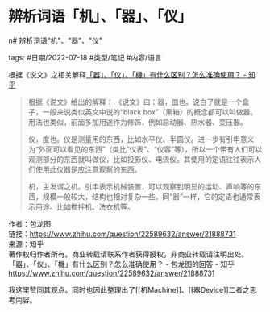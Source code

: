 # 辨析词语「机」、「器」、「仪」
n# 辨析词语"机"、"器"、"仪"

tags: #日期/2022-07-18 #类型/笔记 #内容/语言 

根据《说文》之相关解释[「器」、「仪」、「機」有什么区别？怎么准确使用？ - 知乎](https://www.zhihu.com/question/22589632/answer/21888731)

> 根据《说文》给出的解释：
> 《说文》曰：器，皿也。说白了就是一个盒子，一般来说类似英文中说的“black box”（黑箱）的概念都可以叫做器。用法也类似，前面多加用途作为修饰，例如启动器、热水器、变压器。
> 
> 仪，度也。仪是测量用的东西，比如水平仪、半圆仪。进一步有引申意义为“外面可以看见的东西”（类比“仪表”、“仪容”等），所以一个带有人们可以观测部分的东西就叫做仪，比如投影仪、电流仪。其使用的定语往往表示人们使用此仪器是应注意观察的东西。
> 
> 机，主发谓之机。引申表示机械装置，可以观察到明显的运动、声响等的东西，规模一般较大，结构也相对复杂一些。同“器”一样，它的定语也通常表示用途。比如搅拌机、洗衣机等。
> 
作者：包龙图  
链接：https://www.zhihu.com/question/22589632/answer/21888731  
来源：知乎  
著作权归作者所有。商业转载请联系作者获得授权，非商业转载请注明出处。
「器」、「仪」、「機」有什么区别？怎么准确使用？ - 包龙图的回答 - 知乎 https://www.zhihu.com/question/22589632/answer/21888731



我这里赞同其观点。同时也因此整理出了[[机Machine]]、[[器Device]]二者之思考内容。



